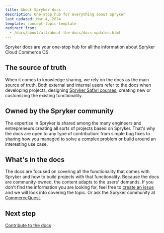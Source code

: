 ```yaml
---
title: About Spryker docs
description: One-stop hub for everything about Spryker
last_updated: Mar 4, 2024
template: concept-topic-template
redirect_from:
  - /docs/about/all/about-the-docs/docs-updates.html
---
```


Spryker docs are your one-stop hub for all the information about Spryker Cloud Commerce OS.

## The source of truth

When it comes to knowledge sharing, we rely on the docs as the main source of truth. Both external and internal users refer to the docs when developing projects, designing [Spryker Safari courses](https://safari.spryker.com/), creating new or customizing the existing functionality.

## Owned by the Spryker community

The expertise in Spryker is shared among the many engineers and entrepreneurs creating all sorts of projects based on Spryker. That's why the docs are open to any type of contribution: from simple bug fixes to sharing how you managed to solve a complex problem or build around an interesting use case.

## What's in the docs

The docs are focused on covering all the functionality that comes with Spryker and how to build projects with that functionality. Because the docs are community-owned, the content adapts to the users' demands. If you don't find the information you are looking for, feel free to [create an issue](https://github.com/spryker/spryker-docs/issues) and we will look into covering the topic. Or ask the Spryker community at [CommerceQuest](https://commercequest.space/).

## Next step

[Contribute to the docs](/docs/about/all/about-the-docs/contribute-to-the-docs/contribute-to-the-docs.html)
